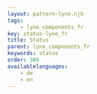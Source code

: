 ```yaml
---
layout: pattern-lyne.njk
tags: 
    - lyne_components_fr
key: status-lyne_fr
title: Status
parent: lyne_components_fr
keywords: status
order: 380
availablelanguages: 
    - de
    - en
---
```

